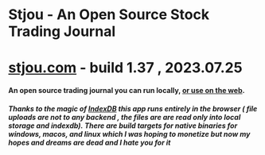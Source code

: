 # Stjou - An Open Source Stock Trading Journal

# <a href="https://stjou.com">stjou.com</a> - build 1.37 , 2023.07.25

<h4>An open source trading journal you can run locally, <a href="https://stjou.com">or use on the web</a>.</h4>


<h5>
  Thanks to the magic of <a href="https://developer.mozilla.org/en-US/docs/Web/API/IndexedDB_API">IndexDB</a> this app runs entirely in the browser ( file uploads are not to any backend , the files are are read only into local storage and indexdb).  There are build targets for native binaries for windows, macos, and linux which I was hoping to monetize but now my hopes and dreams are dead and I hate you for it
  </h5>



